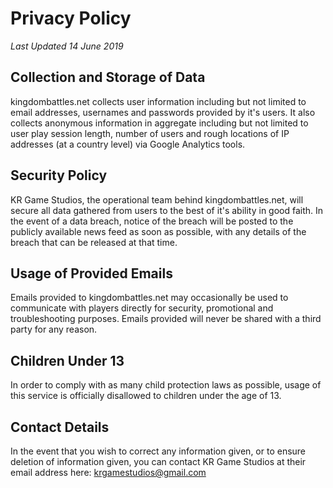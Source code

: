 Privacy Policy
===
_Last Updated 14 June 2019_

Collection and Storage of Data
---

kingdombattles.net collects user information including but not limited to email addresses, usernames and passwords provided by it's users. It also collects anonymous information in aggregate including but not limited to user play session length, number of users and rough locations of IP addresses (at a country level) via Google Analytics tools.

Security Policy
---

KR Game Studios, the operational team behind kingdombattles.net, will secure all data gathered from users to the best of it's ability in good faith. In the event of a data breach, notice of the breach will be posted to the publicly available news feed as soon as possible, with any details of the breach that can be released at that time.

Usage of Provided Emails
---

Emails provided to kingdombattles.net may occasionally be used to communicate with players directly for security, promotional and troubleshooting purposes. Emails provided will never be shared with a third party for any reason.

Children Under 13
---

In order to comply with as many child protection laws as possible, usage of this service is officially disallowed to children under the age of 13.

Contact Details
---

In the event that you wish to correct any information given, or to ensure deletion of information given, you can contact KR Game Studios at their email address here: [krgamestudios@gmail.com](mailto:krgamestudios@gmail.com)

